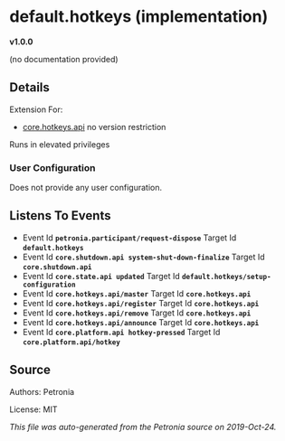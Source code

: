 # default.hotkeys (implementation)
**v1.0.0**

(no documentation provided)

## Details

Extension For:
* [core.hotkeys.api](core.hotkeys.api.md)
  no version restriction


Runs in elevated privileges

### User Configuration

Does not provide any user configuration.









## Listens To Events

* Event Id **`petronia.participant/request-dispose`**
  Target Id **`default.hotkeys`**
* Event Id **`core.shutdown.api system-shut-down-finalize`**
  Target Id **`core.shutdown.api`**
* Event Id **`core.state.api updated`**
  Target Id **`default.hotkeys/setup-configuration`**
* Event Id **`core.hotkeys.api/master`**
  Target Id **`core.hotkeys.api`**
* Event Id **`core.hotkeys.api/register`**
  Target Id **`core.hotkeys.api`**
* Event Id **`core.hotkeys.api/remove`**
  Target Id **`core.hotkeys.api`**
* Event Id **`core.hotkeys.api/announce`**
  Target Id **`core.hotkeys.api`**
* Event Id **`core.platform.api hotkey-pressed`**
  Target Id **`core.platform.api/hotkey`**



## Source

Authors: Petronia

License: MIT

*This file was auto-generated from the Petronia source on 2019-Oct-24.*
